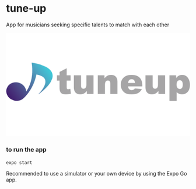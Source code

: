 # tune-up
App for musicians seeking specific talents to match with each other

![alt text](https://github.com/jahbeatty/tune-up/blob/main/assets/tune_up_banner.png)

### to run the app
```
expo start
```

Recommended to use a simulator or your own device by using the Expo Go app.
